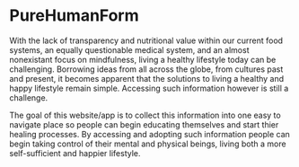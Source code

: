 PureHumanForm
=============

With the lack of transparency and nutritional value within our current food systems, an equally questionable medical system, and an almost nonexistant focus on mindfulness, living a healthy lifestyle today can be challenging. Borrowing ideas from all across the globe, from cultures past and present, it becomes apparent that the solutions to living a healthy and happy lifestyle remain simple. Accessing such information however is still a challenge. 

The goal of this website/app is to collect this information into one easy to navigate place so people can begin educating themselves and start thier healing processes. By accessing and adopting such information people can begin taking control of their mental and physical beings, living both a more self-sufficient and happier lifestyle.
